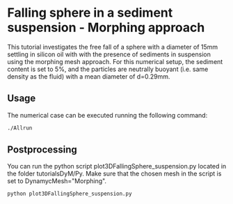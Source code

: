  Falling sphere in a sediment suspension - Morphing approach
 ============

This tutorial investigates the free fall of a sphere with a diameter of 15mm settling in silicon oil with  with the presence of sediments in suspension using the morphing mesh approach. For this numerical setup, the sediment content is set to 5%, and the particles are neutrally buoyant (i.e. same density as the fluid) with a mean diameter of d=0.29mm.


Usage
-----

The numerical case can be executed running the following command:
```bash
./Allrun
```

Postprocessing
---------

You can run the python script plot3DFallingSphere_suspension.py located in the folder tutorialsDyM/Py. Make sure that the chosen mesh in the script is set to DynamycMesh="Morphing".

```bash
python plot3DFallingSphere_suspension.py
```
